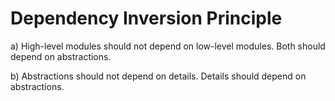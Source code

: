 # Dependency Inversion Principle

a) High-level modules should not depend on low-level modules. Both should depend on abstractions.

b) Abstractions should not depend on details. Details should depend on abstractions.

